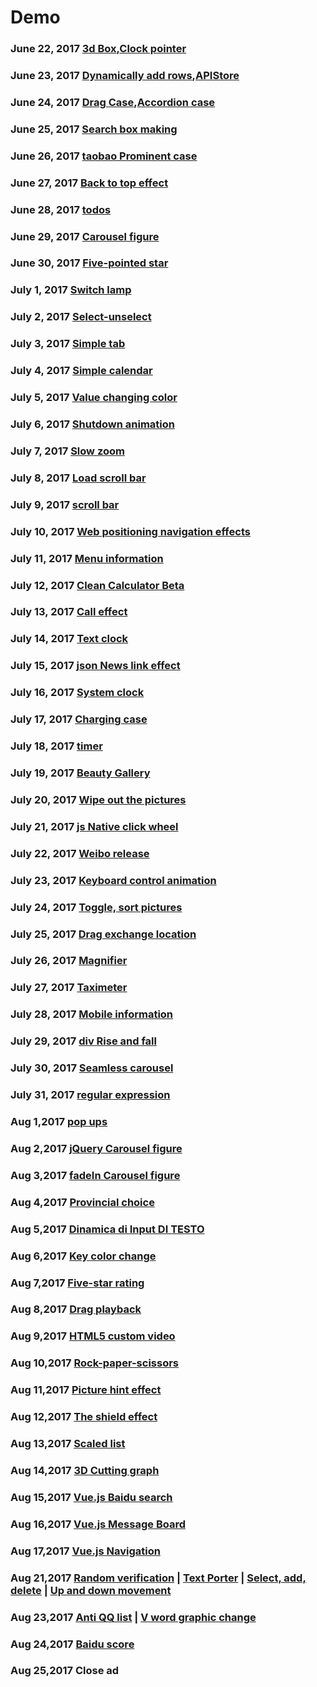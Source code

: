 # Demo #
### June 22, 2017 [3d Box](https://github.com/onlyhappy/Demo/blob/master/3d%20Box.html),[Clock pointer](https://github.com/onlyhappy/Demo/blob/master/Clock%20pointer.html)
### June 23, 2017 [Dynamically add rows](https://github.com/onlyhappy/Demo/blob/master/Dynamically%20add%20rows.html),[APIStore](https://github.com/onlyhappy/Demo/tree/master/APIStore)
### June 24, 2017 [Drag Case](https://github.com/onlyhappy/Demo/blob/master/Drag%20Case.html),[Accordion case](https://github.com/onlyhappy/Demo/tree/master/Accordion%20case)
### June 25, 2017 [Search box making](https://github.com/onlyhappy/Demo/tree/master/Search%20box%20making)
### June 26, 2017 [taobao Prominent case](https://github.com/onlyhappy/Demo/tree/master/taobao%20Prominent%20case)
### June 27, 2017 [Back to top effect](https://github.com/onlyhappy/Demo/tree/master/Back%20to%20top%20effect)
### June 28, 2017 [todos](https://github.com/onlyhappy/Demo/tree/master/todos)
### June 29, 2017 [Carousel figure](https://github.com/onlyhappy/Demo/tree/master/Carousel%20figure)
### June 30, 2017 [Five-pointed star](https://github.com/onlyhappy/Demo/blob/master/Five-pointed%20star.html)
### July 1, 2017 [Switch lamp](https://github.com/onlyhappy/Demo/blob/master/Switch%20lamp.html)
### July 2, 2017 [Select-unselect](https://github.com/onlyhappy/Demo/blob/master/Select-unselect.html)
### July 3, 2017 [Simple tab](https://github.com/onlyhappy/Demo/blob/master/Simple%20tab.html)
### July 4, 2017 [Simple calendar](https://github.com/onlyhappy/Demo/blob/master/Simple%20calendar.html)
### July 5, 2017 [Value changing color](https://github.com/onlyhappy/Demo/blob/master/Value%20changing%20color.html)
### July 6, 2017 [Shutdown animation](https://github.com/onlyhappy/Demo/tree/master/Shutdown%20animation)
### July 7, 2017 [Slow zoom](https://github.com/onlyhappy/Demo/blob/master/Slow%20zoom.html)
### July 8, 2017 [Load scroll bar](https://github.com/onlyhappy/Demo/blob/master/Load%20scroll%20bar.html)
### July 9, 2017 [scroll bar](https://github.com/onlyhappy/Demo/blob/master/scroll%20bar.html)
### July 10, 2017 [Web positioning navigation effects](https://github.com/onlyhappy/Demo/tree/master/Web%20positioning%20navigation%20effects)
### July 11, 2017 [Menu information](https://github.com/onlyhappy/Demo/tree/master/Menu%20information)
### July 12, 2017 [Clean Calculator Beta](https://github.com/onlyhappy/Demo/blob/master/Clean%20Calculator%20Beta.html)
### July 13, 2017 [Call effect](https://github.com/onlyhappy/Demo/blob/master/Call%20effect.html)
### July 14, 2017 [Text clock](https://github.com/onlyhappy/Demo/blob/master/Text%20clock.html)
### July 15, 2017 [json News link effect](https://github.com/onlyhappy/Demo/blob/master/json%20News%20link%20effect.html)
### July 16, 2017 [System clock](https:/Gallery/github.com/onlyhappy/Demo/tree/master/System%20clock)
### July 17, 2017 [Charging case](https://github.com/onlyhappy/Demo/blob/master/Charging%20case.html)
### July 18, 2017 [timer](https://github.com/onlyhappy/Demo/blob/master/timer.html)
### July 19, 2017 [Beauty Gallery](https://github.com/onlyhappy/Demo/tree/master/Beauty%20Gallery)
### July 20, 2017 [Wipe out the pictures](https://github.com/onlyhappy/Demo/blob/master/Wipe%20out%20the%20pictures.html)
### July 21, 2017 [js Native click wheel](https://github.com/onlyhappy/Demo/tree/master/js%20Native%20click%20wheel)
### July 22, 2017 [Weibo release](https://github.com/onlyhappy/Demo/blob/master/Weibo%20release.html)
### July 23, 2017 [Keyboard control animation](https://github.com/onlyhappy/Demo/blob/master/Keyboard%20control%20animation.html)
### July 24, 2017 [Toggle, sort pictures](https://github.com/onlyhappy/Demo/tree/master/Toggle%2C%20sort%20pictures)
### July 25, 2017 [Drag exchange location](https://github.com/onlyhappy/Demo/tree/master/Drag%20exchange%20location)
### July 26, 2017 [Magnifier](https://github.com/onlyhappy/Demo/blob/master/Magnifier.html)
### July 27, 2017 [Taximeter](https://github.com/onlyhappy/Demo/blob/master/Taximeter.html)
### July 28, 2017 [Mobile information](https://github.com/onlyhappy/Demo/blob/master/Mobile%20information/index.html)
### July 29, 2017 [div Rise and fall](https://github.com/onlyhappy/Demo/blob/master/div%20Rise%20and%20fall/index.html)
### July 30, 2017 [Seamless carousel](https://github.com/onlyhappy/Demo/blob/master/Seamless%20carousel/index.html)
### July 31, 2017 [regular expression](https://github.com/onlyhappy/Demo/blob/master/Regular%20text%20extraction.html)
### Aug 1,2017 [pop ups](https://github.com/onlyhappy/Demo/blob/master/pop%20ups.html)
### Aug 2,2017 [jQuery Carousel figure](https://github.com/onlyhappy/Demo/tree/master/jQuery%20Carousel%20figure)
### Aug 3,2017 [fadeIn Carousel figure](https://github.com/onlyhappy/Demo/tree/master/fadeIn%20Carousel%20figure)
### Aug 4,2017 [Provincial choice](https://github.com/onlyhappy/Demo/blob/master/Provincial%20choice.html)
### Aug 5,2017 [Dinamica di Input DI TESTO](https://github.com/onlyhappy/Demo/blob/master/Dinamica%20di%20Input%20DI%20TESTO.html)
### Aug 6,2017 [Key color change](https://github.com/onlyhappy/Demo/blob/master/Key%20color%20change.html)
### Aug 7,2017 [Five-star rating](https://github.com/onlyhappy/Demo/blob/master/Five-star%20rating.html)
### Aug 8,2017 [Drag playback](https://github.com/onlyhappy/Demo/blob/master/Drag%20playback.html)
### Aug 9,2017 [HTML5 custom video](https://github.com/onlyhappy/Demo/blob/master/HTML5%20custom%20video.html)
### Aug 10,2017 [Rock-paper-scissors](https://github.com/onlyhappy/Demo/blob/master/Rock-paper-scissors.html)
### Aug 11,2017 [Picture hint effect](https://github.com/onlyhappy/Demo/blob/master/Picture%20hint%20effect.html)
### Aug 12,2017 [The shield effect](https://github.com/onlyhappy/Demo/blob/master/The%20shield%20effect/index.html)
### Aug 13,2017 [Scaled list](https://github.com/onlyhappy/Demo/blob/master/Scaled%20list/index.html)
### Aug 14,2017 [3D Cutting graph](https://github.com/onlyhappy/Demo/blob/master/3D%20Cutting%20graph/index.html)
### Aug 15,2017 [Vue.js Baidu search](https://github.com/onlyhappy/Demo/blob/master/Vue.js%20%20Baidu%20search/index.html)
### Aug 16,2017 [Vue.js Message Board](https://github.com/onlyhappy/Demo/blob/master/Vue.js%20Message%20Board.html)
### Aug 17,2017 [Vue.js Navigation](https://github.com/onlyhappy/Demo/blob/master/Vue.js%20Navigation.html)
### Aug 21,2017 [Random verification](https://github.com/onlyhappy/Demo/blob/master/Random%20verification.html)  |  [Text Porter](https://github.com/onlyhappy/Demo/blob/master/Text%20Porter/index.html)   |    [Select, add, delete](https://github.com/onlyhappy/Demo/blob/master/Select%2C%20add%2C%20delete/button.html)    |     [Up and down movement](https://github.com/onlyhappy/Demo/blob/master/Up%20and%20down%20movement/index.html)
### Aug 23,2017 [Anti QQ list](https://github.com/onlyhappy/Demo/blob/master/Anti%20QQ%20list.html)  |   [V word graphic change](https://github.com/onlyhappy/Demo/blob/master/V%20word%20graphic%20change.html)
### Aug 24,2017 [Baidu score](https://github.com/onlyhappy/Demo/blob/master/Baidu%20score/index.html)
### Aug 25,2017 Close ad